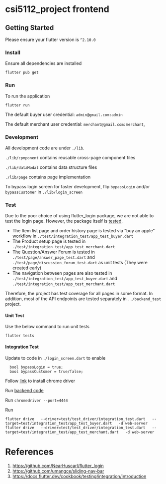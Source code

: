 # csi5112_project frontend

## Getting Started

Please ensure your flutter version is `^2.10.0`

### Install

Ensure all dependencies are installed

```
flutter pub get 
```

### Run

To run the application

```
flutter run
```

The default buyer user credential:
`admin@gmail.com:admin`

The default merchant user credential:
`merchant@gmail.com:merchant`,

### Development

All development code are under `./lib`.

`./lib/cpmponent` contains reusable cross-page component files

`./lib/dataModal` contains data structure files

`./lib/page` contains page implementation

To bypass login screen for faster development, flip `bypassLogin` and/or `bypassCustomer` in `./lib/login_screen`

### Test

Due to the poor choice of using flutter_login package, we are not able to test the login page. However, 
the package itself is [tested](https://github.com/NearHuscarl/flutter_login/tree/master/test).

* The Item list page and order history page is tested via "buy an apple" workflow in `./test/integration_test/app_test_buyer.dart`
* The Product setup page is tested in `./test/integration_test/app_test_merchant.dart`
* The Question/Answer Forum is tested in `./test/page/answer_page_test.dart` and `./test/page/discussion_forum_test.dart` as unit tests (They were created early)
* The navigation between pages are also tested in `./test/integration_test/app_test_buyer.dart` and `./test/integration_test/app_test_merchant.dart`

Therefore, the project has test coverage for all pages in some format. In addition, most of the API endpoints are tested separately in `../backend_test` project. 

#### Unit Test
Use the below command to run unit tests
```
flutter tests
```

#### Integration Test
Update to code in `./login_screen.dart` to enable 
```
  bool bypassLogin = true;
  bool bypassCustomer = true/false;
```

Follow [link](https://chromedriver.chromium.org/downloads) to install chrome driver

Run [backend code](https://github.com/akshatarrao/CSI5112-Project/tree/development/backend)

Run `chromedriver --port=4444`

Run 
```
flutter drive   --driver=test/test_driver/integration_test.dart   --target=test/integration_test/app_test_buyer.dart   -d web-server
flutter drive   --driver=test/test_driver/integration_test.dart   --target=test/integration_test/app_test_merchant.dart   -d web-server
```


# References
1. https://github.com/NearHuscarl/flutter_login
2. https://github.com/umangce/sliding-nav-bar
3. https://docs.flutter.dev/cookbook/testing/integration/introduction